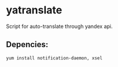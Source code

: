 # yatranslate
Script for auto-translate through yandex api.

## Depencies:
`yum install notification-daemon, xsel`
